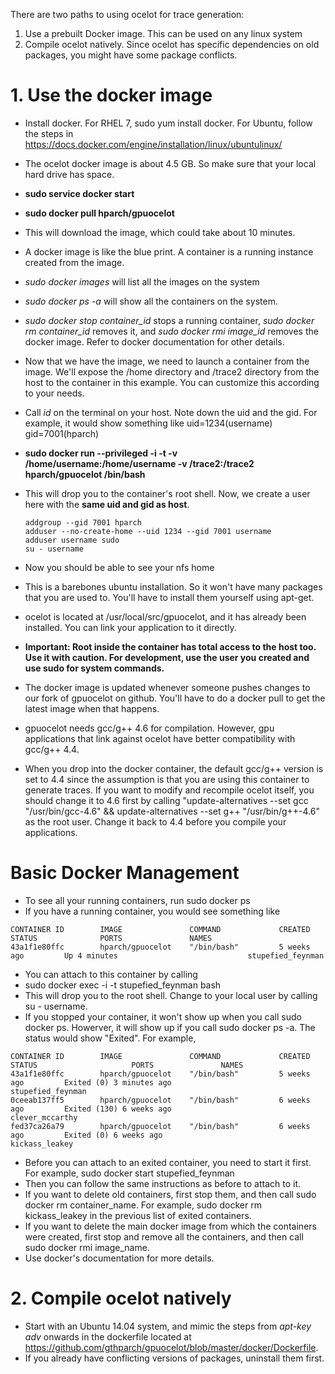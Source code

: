 There are two paths to using ocelot for trace generation:
 1. Use a prebuilt Docker image. This can be used on any linux system
 2. Compile ocelot natively. Since ocelot has specific dependencies on old packages, you might have some package conflicts. 

# 1. Use the docker image
- Install docker. For RHEL 7, sudo yum install docker. For Ubuntu, follow the steps in https://docs.docker.com/engine/installation/linux/ubuntulinux/
- The ocelot docker image is about 4.5 GB. So make sure that your local hard drive has space. 
- **sudo service docker start**
- **sudo docker pull hparch/gpuocelot** 
- This will download the image, which could take about 10 minutes.
- A docker image is like the blue print. A container is a running instance created from the image. 
- *sudo docker images* will list all the images on the system
- *sudo docker ps -a* will show all the containers on the system. 
- *sudo docker stop container_id* stops a running container, *sudo docker rm container_id* removes it, and *sudo docker rmi image_id* removes the docker image. Refer to docker documentation for other details. 
- Now that we have the image, we need to launch a container from the image. We'll expose the /home directory and /trace2 directory from the host to the container in this example. You can customize this according to your needs.
- Call *id* on the terminal on your host. Note down the uid and the gid. For example, it would show something like uid=1234(username) gid=7001(hparch)
- **sudo docker run --privileged -i -t -v /home/username:/home/username -v /trace2:/trace2 hparch/gpuocelot /bin/bash**
- This will drop you to the container's root shell. Now, we create a user here with the **same uid and gid as host**. 
  
    ```
    addgroup --gid 7001 hparch
    adduser --no-create-home --uid 1234 --gid 7001 username
    adduser username sudo
    su - username
    ```
- Now you should be able to see your nfs home
- This is a barebones ubuntu installation. So it won't have many packages that you are used to. You'll have to install them yourself using apt-get. 
- ocelot is located at /usr/local/src/gpuocelot, and it has already been installed. You can link your application to it directly.
- **Important: Root inside the container has total access to the host too. Use it with caution. For development, use the user you created and use sudo for system commands.** 
- The docker image is updated whenever someone pushes changes to our fork of gpuocelot on github. You'll have to do a docker pull to get the latest image when that happens. 
- gpuocelot needs gcc/g++ 4.6 for compilation. However, gpu applications that link against ocelot have better compatibility with gcc/g++ 4.4. 
- When you drop into the docker container, the default gcc/g++ version is set to 4.4 since the assumption is that you are using this container to generate traces. If you want to modify and recompile ocelot itself, you should change it to 4.6 first by calling "update-alternatives --set gcc "/usr/bin/gcc-4.6" && update-alternatives --set g++ "/usr/bin/g++-4.6" as the root user. Change it back to 4.4 before you compile your applications. 

# Basic Docker Management #
- To see all your running containers, run sudo docker ps
- If you have a running container, you would see something like 

 ```
 CONTAINER ID        IMAGE               COMMAND             CREATED             STATUS              PORTS               NAMES
 43a1f1e80ffc        hparch/gpuocelot    "/bin/bash"         5 weeks ago         Up 4 minutes                             stupefied_feynman
 ```
- You can attach to this container by calling
- sudo docker exec -i -t stupefied_feynman bash
- This will drop you to the root shell. Change to your local user by calling su - username.
- If you stopped your container, it won't show up when you call sudo docker ps. Howerver, it will show up if you call sudo docker ps -a. The status would show "Exited". For example,

 ```
CONTAINER ID        IMAGE               COMMAND             CREATED             STATUS                     PORTS               NAMES
43a1f1e80ffc        hparch/gpuocelot    "/bin/bash"         5 weeks ago         Exited (0) 3 minutes ago                       stupefied_feynman
0ceeab137ff5        hparch/gpuocelot    "/bin/bash"         6 weeks ago         Exited (130) 6 weeks ago                       clever_mccarthy
fed37ca26a79        hparch/gpuocelot    "/bin/bash"         6 weeks ago         Exited (0) 6 weeks ago                         kickass_leakey
 ```
- Before you can attach to an exited container, you need to start it first. For example, sudo docker start stupefied_feynman
- Then you can follow the same instructions as before to attach to it.
- If you want to delete old containers, first stop them, and then call sudo docker rm container_name. For example, sudo docker rm kickass_leakey in the previous list of exited containers. 
- If you want to delete the main docker image from which the containers were created, first stop and remove all the containers, and then call sudo docker rmi image_name.
- Use docker's documentation for more details.

# 2. Compile ocelot natively
- Start with an Ubuntu 14.04 system, and mimic the steps from *apt-key adv* onwards in the dockerfile located at https://github.com/gthparch/gpuocelot/blob/master/docker/Dockerfile.
- If you already have conflicting versions of packages, uninstall them first.

